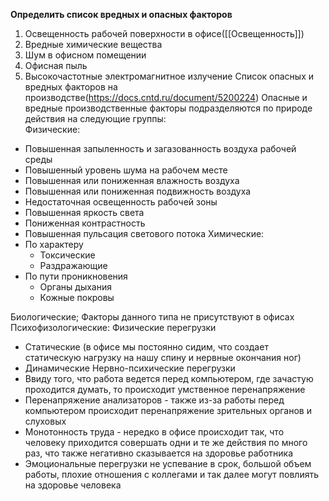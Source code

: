 **Определить список вредных и опасных факторов**
1) Освещенность рабочей поверхности в офисе([[Освещенность]])
2) Вредные химические вещества
3) Шум в офисном помещении
4) Офисная пыль
5) Высокочастотные электромагнитное излучение
Список опасных и вредных факторов на производстве(https://docs.cntd.ru/document/5200224)
Опасные и вредные производственные факторы подразделяются по природе действия на следующие группы:  
Физические:
- Повышенная запыленность и загазованность воздуха рабочей среды
- Повышенный уровень шума на рабочем месте
- Повышенная или пониженная влажность воздуха
- Повышенная или пониженная подвижность воздуха
- Недостаточная освещенность рабочей зоны
- Повышенная яркость света
- Пониженная контрастность
- Повышенная пульсация светового потока
Химические:
- По характеру
	- Токсические
	- Раздражающие
- По пути проникновения
	- Органы дыхания
	- Кожные покровы


Биологические;
Факторы данного типа не присутствуют в офисах\
Психофизологические:
Физические перегрузки
- Статические (в офисе мы постоянно сидим, что создает статическую нагрузку на нашу спину и нервные окончания ног)
- Динамические
Нервно-психические перегрузки
- Ввиду того, что работа ведется перед компьютером, где зачастую проходится думать, то происходит умственное перенапряжение
- Перенапряжение анализаторов - также из-за работы перед компьютером происходит перенапряжение зрительных органов и слуховых
- Монотонность труда - нередко в офисе происходит так, что человеку приходится совершать одни и те же действия по много раз, что также негативно сказывается на здоровье работника
- Эмоциональные перегрузки не успевание в срок, большой объем работы, плохие отношения с коллегами и так далее могут повлиять на здоровье человека

